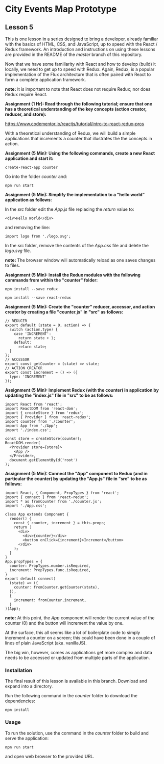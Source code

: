 # City Events Map Prototype

## Lesson 5

This is one lesson in a series designed to bring a developer, already
familiar with the basics of HTML, CSS, and JavaScript, up to speed with
the React / Redux framework. An introduction and instructions on using
these lessons are provided in the README of the *master* branch of this
repository.

Now that we have some familiarity with React and how to develop
(build) it locally, we need to get up to speed with Redux. Again, Redux,
is a popular implementation of the Flux architecture that is often paired
with React to form a complete application framework.

**note:** It is important to note that React does not require
Redux; nor does Redux require React.

**Assignment (1 Hr): Read through the following tutorial; ensure that one
has a theoretical understanding of the key concepts (action creator,
reducer, and store):**

https://www.codementor.io/reactjs/tutorial/intro-to-react-redux-pros

With a theoretical understanding of Redux, we will build a simple applications
that increments a counter that illustrates the the concepts in action.

**Assignment (5 Min): Using the following commands, create a new
React application and start it:**

`create-react-app counter`

Go into the folder *counter* and:

`npm run start`

**Assignment (5 Min): Simplify the implementation to a "hello world"
application as follows:**

In the *src* folder edit the *App.js* file replacing the *return*
value to:

```
<div>Hello World</div>
```

and removing the line:

```
import logo from './logo.svg';
```

In the *src* folder, remove the contents of the *App.css* file and
delete the *logo.svg* file.

**note:** The browser window will automatically reload as one saves
changes to files.

**Assignment (5 Min): Install the Redux modules with the following commands
from within the "counter" folder:**

`npm install --save redux`

`npm install --save react-redux`

**Assignment (5 Min): Create the "counter" reducer, accessor, and action
creator by creating a file "counter.js" in "src" as follows:**

```
// REDUCER
export default (state = 0, action) => {
  switch (action.type) {
    case 'INCREMENT':
      return state + 1;
    default:
      return state;
  }
};
// ACCESSOR
export const getCounter = (state) => state;
// ACTION CREATOR
export const increment = () => ({
  type: 'INCREMENT'
});
```

**Assignment (5 Min): Implement Redux (with the counter) in application by
updating the "index.js" file in "src" to be as follows:**

```
import React from 'react';
import ReactDOM from 'react-dom';
import { createStore } from 'redux';
import { Provider } from 'react-redux';
import counter from './counter';
import App from './App';
import './index.css';

const store = createStore(counter);
ReactDOM.render(
  <Provider store={store}>
    <App />
  </Provider>,
  document.getElementById('root')
);
```

**Assignment (5 Min): Connect the "App" component to Redux
(and in particular the counter) by updating the "App.js" file in "src"
to be as follows:**

```
import React, { Component, PropTypes } from 'react';
import { connect } from 'react-redux';
import * as fromCounter from './counter.js';
import './App.css';

class App extends Component {
  render() {
    const { counter, increment } = this.props;
    return (
      <div>
        <div>{counter}</div>
        <button onClick={increment}>Increment</button>
      </div>
    );
  }
}
App.propTypes = {
  counter: PropTypes.number.isRequired,
  increment: PropTypes.func.isRequired,
}
export default connect(
  (state) => ({
    counter: fromCounter.getCounter(state),
  }),
  {
    increment: fromCounter.increment,
  }
)(App);
```

**note:** At this point, the *App* component will render the
current value of the counter (0) and the button will
increment the value by one.

At the surface, this all seems like a lot of boilerplate code to simply
increment a counter on a screen; this could have been done in
a couple of lines of plain JavaScript (aka. vanillaJS).

The big win, however, comes as applications get more complex
and data needs to be accessed or updated from multiple
parts of the application.

### Installation

The final result of this lesson is available in this branch. Download and
expand into a directory.

Run the following command in the *counter* folder to download the
dependencies:

`npm install`

### Usage

To run the solution, use the command in the *counter* folder to build
and serve the application:

`npm run start`

and open web browser to the provided URL.
